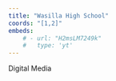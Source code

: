 ```yaml
---
title: "Wasilla High School"
coords: "[1,2]"
embeds: 
    # - url: "H2msLM7249k"
    #   type: 'yt'
---
```


Digital Media 